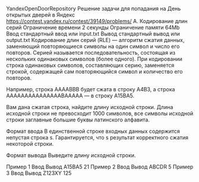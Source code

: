 YandexOpenDoorRepository
Решение задачи для попадания на День открытых дверей в Яндекс https://contest.yandex.ru/contest/39149/problems/ A. Кодирование длин серий Ограничение времени 2 секунды Ограничение памяти 64Mb Ввод стандартный ввод или input.txt Вывод стандартный вывод или output.txt Кодирование длин серий (RLE) — алгоритм сжатия данных, заменяющий повторяющиеся символы на один символ и число его повторов. Серией называется последовательность, состоящая из нескольких одинаковых символов (более одного). При кодировании строка одинаковых символов, составляющих серию, заменяется строкой, содержащей сам повторяющийся символ и количество его повторов.

Например, строка AAAABBB будет сжата в строку A4B3, а строка AAAAAAAAAAAAAAABAAAAA — в строку A15BA5.

Вам дана сжатая строка, найдите длину исходной строки. Длина исходной строки не превосходит 1000 символов, все символы исходной строки заглавные большие буквы латинского алфавита.

Формат ввода В единственной строке входных данных содержится непустая строка s. Гарантируется, что s результат корректного сжатия некоторой строки.

Формат вывода Выведите длину исходной строки.

Пример 1 Ввод Вывод A15BA5 21 Пример 2 Ввод Вывод ABCDR 5 Пример 3 Ввод Вывод Z123XY 125
